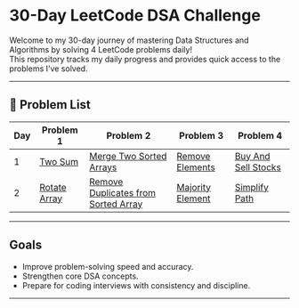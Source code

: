 # 30-Day LeetCode DSA Challenge

Welcome to my 30-day journey of mastering Data Structures and Algorithms by solving 4 LeetCode problems daily!  
This repository tracks my daily progress and provides quick access to the problems I've solved.

---

## 🔗 Problem List

| Day | Problem 1 | Problem 2 | Problem 3 | Problem 4 |
|-----|-----------|-----------|-----------|-----------|
| 1   | [Two Sum](https://github.com/riya102002/Leetcode_150/blob/main/TwoSum.java) | [Merge Two Sorted Arrays](https://github.com/riya102002/Leetcode_150/blob/main/Merge_two_sorted_arrays.java) | [Remove Elements](https://github.com/riya102002/Leetcode_150/blob/main/Remove_Element.java) | [Buy And Sell Stocks](https://github.com/riya102002/Leetcode_150/blob/main/Buy_and_Sell_Stocks.java) |
| 2   | [Rotate Array](https://github.com/riya102002/Leetcode_150/blob/main/Rotate%20Array.java) | [Remove Duplicates from Sorted Array](https://github.com/riya102002/Leetcode_150/blob/main/Remove_duplicates_from_sorted_array.java) | [Majority Element](https://github.com/riya102002/Leetcode_150/blob/main/Majority%20Element.java) | [Simplify Path](https://github.com/riya102002/Leetcode_150/blob/main/Simplify%20Path.java) |

---

## Goals

- Improve problem-solving speed and accuracy.
- Strengthen core DSA concepts.
- Prepare for coding interviews with consistency and discipline.

---



